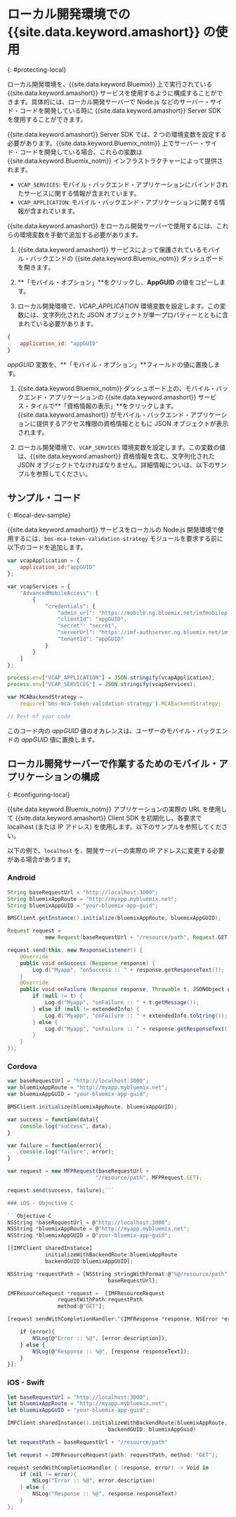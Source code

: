 # ローカル開発環境での {{site.data.keyword.amashort}} の使用
{: #protecting-local}

ローカル開発環境を、{{site.data.keyword.Bluemix}} 上で実行されている {{site.data.keyword.amashort}} サービスを使用するように構成することができます。具体的には、ローカル開発サーバーで Node.js などのサーバー・サイド・コードを開発している時に {{site.data.keyword.amashort}} Server SDK を使用することができます。

{{site.data.keyword.amashort}} Server SDK では、2 つの環境変数を設定する必要があります。{{site.data.keyword.Bluemix_notm}} 上でサーバー・サイド・コードを開発している場合、これらの変数は {{site.data.keyword.Bluemix_notm}} インフラストラクチャーによって提供されます。

* `VCAP_SERVICES`: モバイル・バックエンド・アプリケーションにバインドされたサービスに関する情報が含まれています。
* `VCAP_APPLICATION`: モバイル・バックエンド・アプリケーションに関する情報が含まれています。

{{site.data.keyword.amashort}} をローカル開発サーバーで使用するには、これらの環境変数を手動で追加する必要があります。

1. {{site.data.keyword.amashort}} サービスによって保護されているモバイル・バックエンドの {{site.data.keyword.Bluemix_notm}} ダッシュボードを開きます。

1. **「モバイル・オプション」**をクリックし、**AppGUID** の値をコピーします。

1. ローカル開発環境で、*VCAP_APPLICATION* 環境変数を設定します。この変数には、文字列化された JSON オブジェクトが単一プロパティーとともに含まれている必要があります。
```JavaScript
{
    application_id: "appGUID"
}
```
*appGUID* 変数を、**「モバイル・オプション」**フィールドの値に置換します。

1. {{site.data.keyword.Bluemix_notm}} ダッシュボード上の、モバイル・バックエンド・アプリケーションの {{site.data.keyword.amashort}} サービス・タイルで**「資格情報の表示」**をクリックします。{{site.data.keyword.amashort}} がモバイル・バックエンド・アプリケーションに提供するアクセス権限の資格情報とともに JSON オブジェクトが表示されます。

1. ローカル開発環境で、`VCAP_SERVICES` 環境変数を設定します。この変数の値は、{{site.data.keyword.amashort}} 資格情報を含む、文字列化された JSON オブジェクトでなければなりません。詳細情報についは、以下のサンプルを参照してください。

## サンプル・コード
{: #local-dev-sample}

{{site.data.keyword.amashort}} サービスをローカルの Node.js 開発環境で使用するには、`bms-mca-token-validation-strategy` モジュールを要求する前に以下のコードを追加します。

```JavaScript
var vcapApplication = {
	application_id:"appGUID"
};

var vcapServices = {
	"AdvancedMobileAccess": [
		{
			"credentials": {
				"admin_url": "https://mobile.ng.bluemix.net/imfmobileplatformdashboard/?appGuid=appGUID",
				"clientId": "appGUID",
				"secret": "secret",
				"serverUrl": "https://imf-authserver.ng.bluemix.net/imf-authserver",
				"tenantId": "appGUID"
			}
		}
	]
};

process.env["VCAP_APPLICATION"] = JSON.stringify(vcapApplication);
process.env["VCAP_SERVICES"] = JSON.stringify(vcapServices);

var MCABackendStrategy =
	require('bms-mca-token-validation-strategy').MCABackendStrategy;

// Rest of your code
```
このコード内の *appGUID* 値のオカレンスは、ユーザーのモバイル・バックエンドの *appGUID* 値に置換します。


## ローカル開発サーバーで作業するためのモバイル・アプリケーションの構成
{: #configuring-local}

{{site.data.keyword.Bluemix_notm}} アプリケーションの実際の URL を使用して {{site.data.keyword.amashort}} Client SDK を初期化し、各要求で localhost (または IP アドレス) を使用します。以下のサンプルを参照してください。

以下の例で、`localhost` を、開発サーバーの実際の IP アドレスに変更する必要がある場合があります。

### Android

```Java
String baseRequestUrl = "http://localhost:3000";
String bluemixAppRoute = "http://myapp.mybluemix.net";
String bluemixAppGUID = "your-bluemix-app-guid";

BMSClient.getInstance().initialize(bluemixAppRoute, bluemixAppGUID);

Request request =
			new Request(baseRequestUrl + "/resource/path", Request.GET);

request.send(this, new ResponseListener() {
	@Override
	public void onSuccess (Response response) {
		Log.d("Myapp", "onSuccess :: " + response.getResponseText());
	}
	@Override
	public void onFailure (Response response, Throwable t, JSONObject extendedInfo) {
		if (null != t) {
			Log.d("Myapp", "onFailure :: " + t.getMessage());
		} else if (null != extendedInfo) {
			Log.d("Myapp", "onFailure :: " + extendedInfo.toString());
		} else {
			Log.d("Myapp", "onFailure :: " + response.getResponseText());
		}
	}
});
```
### Cordova

```JavaScript
var baseRequestUrl = "http://localhost:3000";
var bluemixAppRoute = "http://myapp.mybluemix.net";
var bluemixAppGUID = "your-bluemix-app-guid";

BMSClient.initialize(bluemixAppRoute, bluemixAppGUID);

var success = function(data){
   	console.log("success", data);
}

var failure = function(error){
	console.log("failure", error);
}

var request = new MFPRequest(baseRequestUrl +
							"/resource/path", MFPRequest.GET);

request.send(success, failure);```

### iOS - Objective C

```Objective-C
NSString *baseRequestUrl = @"http://localhost:3000";
NSString *bluemixAppRoute = @"http://myapp.mybluemix.net";
NSString *bluemixAppGUID = @"your-bluemix-app-guid";

[[IMFClient sharedInstance]
			initializeWithBackendRoute:bluemixAppRoute
			backendGUID:bluemixAppGUID];

NSString *requestPath = [NSString stringWithFormat:@"%@/resource/path",
								baseRequestUrl];

IMFResourceRequest *request =  [IMFResourceRequest
				requestWithPath:requestPath
				method:@"GET"];

[request sendWithCompletionHandler:^(IMFResponse *response, NSError *error) {

	if (error){
		NSLog(@"Error :: %@", [error description]);
	} else {
		NSLog(@"Response :: %@", [response responseText]);
	}
}];
```

### iOS - Swift

```Swift
let baseRequestUrl = "http://localhost:3000";
let bluemixAppRoute = "http://myapp.mybluemix.net";
let bluemixAppGUID = "your-bluemix-app-guid";

IMFClient.sharedInstance().initializeWithBackendRoute(bluemixAppRoute,
	 							backendGUID: bluemixAppGuid)

let requestPath = baseRequestUrl + "/resource/path"

let request = IMFResourceRequest(path: requestPath, method: "GET");

request.sendWithCompletionHandler { (response, error) -> Void in
	if (nil != error){
		NSLog("Error :: %@", error.description)
	} else {
		NSLog("Response :: %@", response.responseText)
	}
};

```
